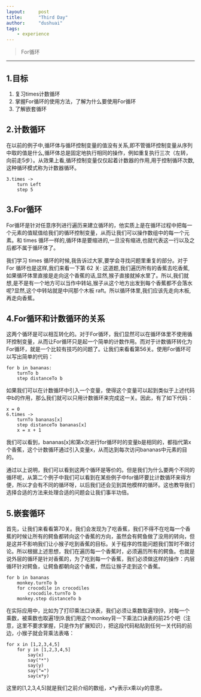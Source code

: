 ```yaml
---
layout:     post
title:      "Third Day"
author:     "dushuai"
tags:
    - experience
---
```


> For循环

<!--more-->

---

## 1.目标

1. 复习times计数循环
2. 掌握For循环的使用方法，了解为什么要使用For循环
3. 了解嵌套循环

## 2.计数循环

在以前的例子中,循环体与循环控制变量的值没有关系,即不管循环控制变量从序列中取的值是什么,循环体总是固定地执行相同的操作，例如重复执行三次（左转，向前走5步）。从效果上看,循环控制变量仅仅起着计数器的作用,用于控制循环次数,这种循环模式称为计数器循环。

```
3.times ->
    turn Left
    step 5
```

## 3.For循环

For循环是针对任意序列进行遍历来建立循环的，他实质上是在循环过程中把每一个元素的值赋值给我们的循环控制变量，从而让我们可以操作数组中的每一个元素。和 times 循环一样的,循环体是要缩进的,一旦没有缩进,也就代表这一行以及之后都不属于循环体了。

我们学习 times 循环的时候,我告诉过大家,要学会寻找问题里重复的部分。对于 For 循环也是这样,我们来看一下第 62 关: 这道题,我们遍历所有的香蕉去吃香蕉,如果循环体里直接是走向这个香蕉的话,显然,猴子直接就掉水里了。所以,我们就想,是不是有一个地方可以当作中转站,猴子从这个地方出发到每个香蕉都不会落水呢?显然,这个中转站就是中间那个木板 raft。所以循环体里,我们应该先走向木板,再走向香蕉。

## 4.For循环和计数循环的关系

这两个循环是可以相互转化的。对于For循环，我们显然可以在循环体里不使用循环控制变量，从而让For循环只是起一个简单的计数作用。而对于计数循环转化为For循环，就是一个比较有技巧的问题了。让我们来看看第56关。使用For循环可以写出简单的代码：

```
for b in bananas:
    turnTo b
    step distanceTo b
```

如果我们可以在计数循环中引入一个变量，使得这个变量可以起到类似于上述代码中b的作用，那么我们就可以只用计数循环来完成这一关。因此，有了如下代码：

```
x = 0
6.times ->
    turnTo bananas[x]
    step distanceTo bananas[x]
    x = x + 1
```

我们可以看到，bananas[x]和第x次进行for循环时的变量b是相同的，都指代第x个香蕉，这个计数循环通过引入变量x，从而达到每次访问bananas中元素的目的。

通过以上说明，我们可以看到这两个循环是等价的。但是我们为什么要两个不同的循环呢，从第二个例子中我们可以看到在某些例子中for循环要比计数循环来得方便，所以才会有不同的循环呀，以后我们还会见到其他模样的循环。这也教导我们选择合适的方法来处理合适的问题会让我们事半功倍。

## 5.嵌套循环

首先，让我们来看看第70关。我们会发现为了吃香蕉，我们不得不在吃每一个香蕉的时候让所有的鳄鱼都转向这个香蕉的方向，虽然会有鳄鱼做了没用的转向，但是这并不影响我们让小猴子吃到香蕉的目标。关于程序的性能问题我们暂时不做讨论。所以根据上述思想，我们在遍历每一个香蕉时，必须遍历所有的鳄鱼。也就是说外层的循环是针对香蕉的，为了吃到每一个香蕉，我们必须做这样的操作：内层循环针对鳄鱼，让鳄鱼都朝向这个香蕉，然后让猴子走到这个香蕉。

```
for b in bananas
    monkey.turnTo b
    for crocodile in crocodiles
        crocodile.turnTo b 
    monkey.step distanceTo b
```

在实际应用中，比如为了打印乘法口诀表，我们必须让乘数取遍1到9，对每一个乘数，被乘数也取遍1到9.我们用这个monkey背一下乘法口诀表的前25个吧（注意，这里不要求掌握，只是作为扩展知识），把这段代码粘贴到任何一关代码的前边，小猴子就会背乘法表咯：

```
for x in [1,2,3,4,5]
    for y in [1,2,3,4,5]
        say(x)
        say("*")
        say(y)
        say("=")
        say(x*y)
```

这里的[1,2,3,4,5]就是我们之前介绍的数组，x*y表示x乘以y的意思。